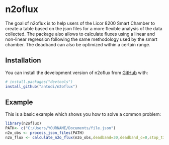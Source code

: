 
# n2oflux

<!-- badges: start -->
<!-- badges: end -->

The goal of n2oflux is to help users of the Licor 8200 Smart Chamber to create a table based on the json files for a more flexible analysis of the data collected. The package also allows to calculate fluxes using a linear and non-linear regression following the same methodology used by the smart chamber. The deadband can also be optimized within a certain range.

## Installation

You can install the development version of n2oflux from [GitHub](https://github.com/) with:


``` r
# install.packages("devtools")
install_github("antodi/n2oflux")
```

## Example

This is a basic example which shows you how to solve a common problem:

``` r
library(n2oflux)
PATH<- c("C:/Users/YOURNAME/Documents/file.json")
n2o_obs <- process_json_files(PATH)
n2o_flux <- calculate_n2o_flux(n2o_obs,deadband=30,deadband_c=0,stop_time_ag=120,offset_k="json",opt_db="no")
```

